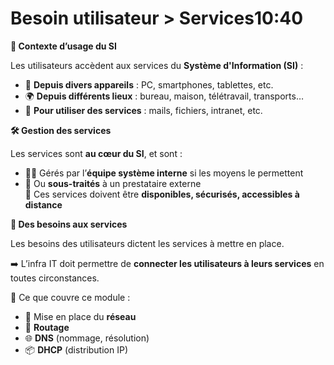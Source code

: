 # Besoin utilisateur > Services10:40

**🧩 Contexte d’usage du SI**

Les utilisateurs accèdent aux services du **Système d'Information (SI)** :

- 📱 **Depuis divers appareils** : PC, smartphones, tablettes, etc.
- 🌍 **Depuis différents lieux** : bureau, maison, télétravail, transports…
- 🔌 **Pour utiliser des services** : mails, fichiers, intranet, etc.



**🛠️ Gestion des services**

Les services sont **au cœur du SI**, et sont :

- 🧑‍💻 Gérés par l’**équipe système interne** si les moyens le permettent
- 🤝 Ou **sous-traités** à un prestataire externe  
  🔁 Ces services doivent être **disponibles, sécurisés, accessibles à distance**



**🧠 Des besoins aux services**

Les besoins des utilisateurs dictent les services à mettre en place.

➡️ L’infra IT doit permettre de **connecter les utilisateurs à leurs services** en toutes circonstances.

🎯 Ce que couvre ce module :

- 🧱 Mise en place du **réseau**
- 🔁 **Routage**
- 🌐 **DNS** (nommage, résolution)
- 📦 **DHCP** (distribution IP)

